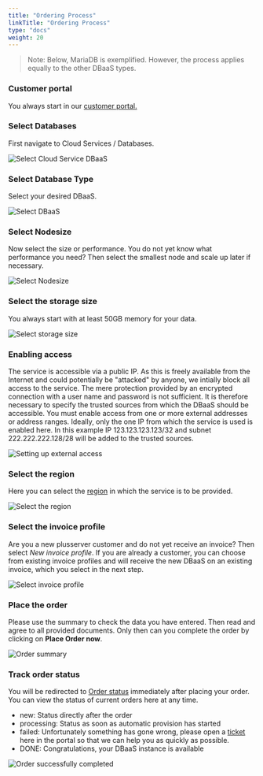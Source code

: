 ```yaml
---
title: "Ordering Process"
linkTitle: "Ordering Process"
type: "docs"
weight: 20
---
```


> Note: Below, MariaDB is exemplified. However, the process applies equally to the other DBaaS types.

### Customer portal

You always start in our [customer portal.](https://customerservice.plusserver.com)

### Select Databases

First navigate to Cloud Services / Databases.

![Select Cloud Service DBaaS](/images/content/04-msl/en/databases/ordering/1-cloud_service_databases.png)

### Select Database Type

Select your desired DBaaS.

![Select DBaaS](/images/content/04-msl/en/databases/ordering/2-selection-database-type.png)

### Select Nodesize

Now select the size or performance. You do not yet know what performance you need? Then select the smallest node and scale up later if necessary.

![Select Nodesize](/images/content/04-msl/en/databases/ordering/3-selection-node-size.png)

### Select the storage size

You always start with at least 50GB memory for your data.

![Select storage size](/images/content/04-msl/en/databases/ordering/4-select-storage-size.png)

### Enabling access

The service is accessible via a public IP. As this is freely available from the Internet and could potentially be "attacked" by anyone, we intially block all access to the service. The mere protection provided by an encrypted connection with a user name and password is not sufficient. It is therefore necessary to specify the trusted sources from which the DBaaS should be accessible.
You must enable access from one or more external addresses or address ranges. Ideally, only the one IP from which the service is used is enabled here. In this example IP 123.123.123.123/32 and subnet 222.222.222.128/28 will be added to the trusted sources.

![Setting up external access](/images/content/04-msl/en/databases/ordering/5-selection-trusted-sources.png)

### Select the region

Here you can select the [region](https://docs.xaas.get-cloud.io/docs/01-dbaas/02-faq/#Regions) in which the service is to be provided.

![Select the region](/images/content/04-msl/en/databases/ordering/6-selection_region.png)

### Select the invoice profile

Are you a new plusserver customer and do not yet receive an invoice? Then select *New invoice profile*. If you are already a customer, you can choose from existing invoice profiles and will receive the new DBaaS on an existing invoice, which you select in the next step.

![Select invoice profile](/images/content/04-msl/en/databases/ordering/7-selection-invoice-profile.png)

### Place the order

Please use the summary to check the data you have entered. Then read and agree to all provided documents. Only then can you complete the order by clicking on **Place Order now**.

![Order summary](/images/content/04-msl/en/databases/ordering/8-order-overview.png)

### Track order status

You will be redirected to [Order status](https://customerservice.plusserver.com/order-status) immediately after placing your order. You can view the status of current orders here at any time.

* new: Status directly after the order
* processing: Status as soon as automatic provision has started
* failed: Unfortunately something has gone wrong, please open a [ticket](https://customerservice.plusserver.com/support/ticket-create) here in the portal so that we can help you as quickly as possible.
* DONE: Congratulations, your DBaaS instance is available

![Order successfully completed](/images/content/04-msl/en/databases/ordering/10-order_status.png)
